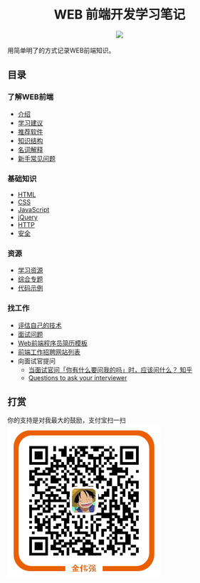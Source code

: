 <h1 align="center">WEB 前端开发学习笔记</h1>
<p align="center">
<a href="https://gitter.im/iamjoel/front-end-note"><img src="https://badges.gitter.im/Join Chat.svg"></a>
</p>

用简单明了的方式记录WEB前端知识。

## 目录
### 了解WEB前端
* [介绍](detail/intro/about.md)
* [学习建议](detail/intro/suggest.md)
* [推荐软件](detail/software)
* [知识结构](detail/knowledge-structure.md)
* [名词解释](detail/noun-explain.md)
* [新手常见问题](detail/FAQ.md)

### 基础知识
* [HTML](detail/html)
* [CSS](detail/css)
* [JavaScript](detail/js)
* [jQuery](detail/jQuery)
* [HTTP](detail/http)
* [安全](detail/security)

### 资源
* [学习资源](bookmark/learn-resource.md)
* [综合专题](detail/comprehensive)
* [代码示例](demo)

### 找工作
* [评估自己的技术](assessment)
* [面试问题](find-jobs/question.md)
* [Web前端程序员简历模板](find-jobs/resume.md)
* [前端工作招聘网站列表](https://dwqs.gitbooks.io/frontenddevhandbook/content/practice/front-end-jobs.html)
* 向面试官提问
  * [当面试官问「你有什么要问我的吗」时，应该问什么？ 知乎](https://www.zhihu.com/question/28058827)
  * [Questions to ask your interviewer](https://rkoutnik.com/articles/Questions-to-ask-your-interviewer.html)

## 打赏
你的支持是对我最大的鼓励，支付宝扫一扫  
<img src="alipay.png" align="center" alt="支付宝付款二维码">


